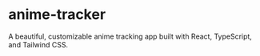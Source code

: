 # anime-tracker
A beautiful, customizable anime tracking app built with React, TypeScript, and Tailwind CSS.
